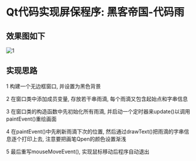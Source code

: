 # Qt代码实现屏保程序: 黑客帝国-代码雨


## 效果图如下

![1](E:\Proj_Vs\Proj_Qt\hackRain\md\1.png)

## 实现思路

1 构建一个无边框窗口, 并设置为黑色背景

2 在窗口类中添加成员变量, 存放若干串雨滴, 每个雨滴又包含起始点和字串信息

3 在窗口类的构造函数中先初始化所有雨滴, 并启动一个定时器来update()以调用paintEvent()重绘画面

4 在paintEvent()中先刷新雨滴下次的位置, 然后通过drawText()把雨滴的字串信息逐个打印上去, 注意要把画笔Qpen的颜色设置渐浅

5 最后重写mouseMoveEvent(), 实现鼠标移动后程序自动退出


